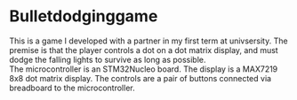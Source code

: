 # Bulletdodginggame
This is a game I developed with a partner in my first term at univsersity. The premise is that the player controls a dot on a dot matrix display, and must dodge the falling lights to survive as long as possible. <br>
The microcontroller is an STM32Nucleo board. The display is a MAX7219 8x8 dot matrix display. The controls are a pair of buttons connected via breadboard to the microcontroller.